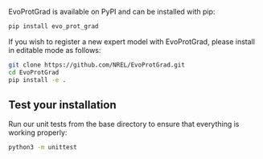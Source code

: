 EvoProtGrad is available on PyPI and can be installed with pip:
```bash
pip install evo_prot_grad
```

If you wish to register a new expert model with EvoProtGrad, please install in editable mode as follows:

```bash
git clone https://github.com/NREL/EvoProtGrad.git
cd EvoProtGrad
pip install -e .
```

## Test your installation

Run our unit tests from the base directory to ensure that everything is working properly:

```bash
python3 -m unittest
```